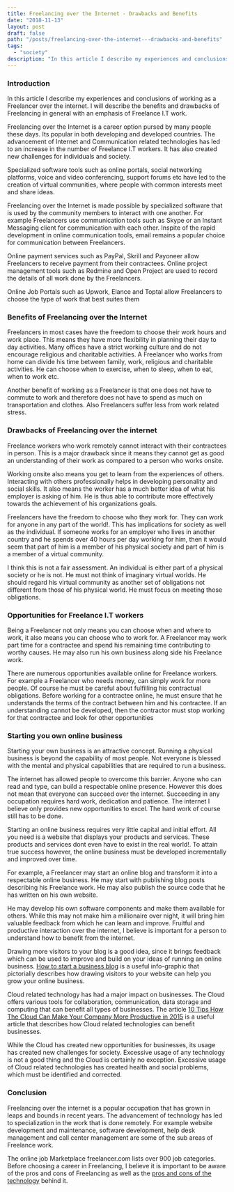 ```yaml
---
title: Freelancing over the Internet - Drawbacks and Benefits
date: "2018-11-13"
layout: post
draft: false
path: "/posts/freelancing-over-the-internet---drawbacks-and-benefits"
tags:
  - "society"
description: "In this article I describe my experiences and conclusions of working as a Freelancer over the internet. I will describe the benefits and drawbacks of Freelancing in general with an emphasis of Freelance I.T work."
---
```


### Introduction
In this article I describe my experiences and conclusions of working as a Freelancer over the internet. I will describe the benefits and drawbacks of Freelancing in general with an emphasis of Freelance I.T work.

Freelancing over the Internet is a career option pursed by many people these days. Its popular in both developing and developed countries. The advancement of Internet and Communication related technologies has led to an increase in the number of Freelance I.T workers. It has also created new challenges for individuals and society.

Specialized software tools such as online portals, social networking platforms, voice and video conferencing, support forums etc have led to the creation of virtual communities, where people with common interests meet and share ideas.

Freelancing over the Internet is made possible by specialized software that is used by the community members to interact with one another. For example Freelancers use communication tools such as Skype or an Instant Messaging client for communication with each other. Inspite of the rapid development in online communication tools, email remains a popular choice for communication between Freelancers.

Online payment services such as PayPal, Skrill and Payoneer allow Freelancers to receive payment from their contractees. Online project management tools such as Redmine and Open Project are used to record the details of all work done by the Freelancers.

Online Job Portals such as Upwork, Elance and Toptal allow Freelancers to choose the type of work that best suites them

### Benefits of Freelancing over the Internet
Freelancers in most cases have the freedom to choose their work hours and work place. This means they have more flexibility in planning their day to day activities. Many offices have a strict working culture and do not encourage religious and charitable activities. A Freelancer who works from home can divide his time between family, work, religious and charitable activities. He can choose when to exercise, when to sleep, when to eat, when to work etc.

Another benefit of working as a Freelancer is that one does not have to commute to work and therefore does not have to spend as much on transportation and clothes. Also Freelancers suffer less from work related stress.

### Drawbacks of Freelancing over the internet
Freelance workers who work remotely cannot interact with their contractees in person. This is a major drawback since it means they cannot get as good an understanding of their work as compared to a person who works onsite.

Working onsite also means you get to learn from the experiences of others. Interacting with others professionally helps in developing personality and social skills. It also means the worker has a much better idea of what his employer is asking of him. He is thus able to contribute more effectively towards the achievement of his organizations goals.

Freelancers have the freedom to choose who they work for. They can work for anyone in any part of the world!. This has implications for society as well as the individual. If someone works for an employer who lives in another country and he spends over 40 hours per day working for him, then it would seem that part of him is a member of his physical society and part of him is a member of a virtual community.

I think this is not a fair assessment. An individual is either part of a physical society or he is not. He must not think of imaginary virtual worlds. He should regard his virtual community as another set of obligations not different from those of his physical world. He must focus on meeting those obligations.

### Opportunities for Freelance I.T workers
Being a Freelancer not only means you can choose when and where to work, it also means you can choose who to work for. A Freelancer may work part time for a contractee and spend his remaining time contributing to worthy causes. He may also run his own business along side his Freelance work.

There are numerous opportunities available online for Freelance workers. For example a Freelancer who needs money, can simply work for more people. Of course he must be careful about fulfilling his contractual obligations. Before working for a contractee online, he must ensure that he understands the terms of the contract between him and his contractee. If an understanding cannot be developed, then the contractor must stop working for that contractee and look for other opportunities

### Starting you own online business
Starting your own business is an attractive concept. Running a physical business is beyond the capability of most people. Not everyone is blessed with the mental and physical capabilities that are required to run a business.

The internet has allowed people to overcome this barrier. Anyone who can read and type, can build a respectable online presence. However this does not mean that everyone can succeed over the internet. Succeeding in any occupation requires hard work, dedication and patience. The internet I believe only provides new opportunities to excel. The hard work of course still has to be done.

Starting an online business requires very little capital and initial effort. All you need is a website that displays your products and services. These products and services dont even have to exist in the real world!. To attain true success however, the online business must be developed incrementally and improved over time.

For example, a Freelancer may start an online blog and transform it into a respectable online business. He may start with publishing blog posts describing his Freelance work. He may also publish the source code that he has written on his own website.

He may develop his own software components and make them available for others. While this may not make him a millionaire over night, it will bring him valuable feedback from which he can learn and improve. Fruitful and productive interaction over the internet, I believe is important for a person to understand how to benefit from the internet.

Drawing more visitors to your blog is a good idea, since it brings feedback which can be used to improve and build on your ideas of running an online business. [How to start a business blog](https://websitesetup.org/wp-content/uploads/2016/08/how-to-start-a-business-blog.jpg) is a useful info-graphic that pictorially describes how drawing visitors to your website can help you grow your online business.

Cloud related technology has had a major impact on businesses. The Cloud offers various tools for collaboration, communication, data storage and computing that can benefit all types of businesses. The article [10 Tips How The Cloud Can Make Your Company More Productive in 2015](https://www.cloudwards.net/10-tips-how-the-cloud-can-make-your-company-more-productive-in-2015/) is a useful article that describes how Cloud related technologies can benefit businesses.

While the Cloud has created new opportunities for businesses, its usage has created new challenges for society. Excessive usage of any technology is not a good thing and the Cloud is certainly no exception. Excessive usage of Cloud related technologies has created health and social problems, which must be identified and corrected.

### Conclusion
Freelancing over the internet is a popular occupation that has grown in leaps and bounds in recent years. The advancement of technology has led to specialization in the work that is done remotely. For example website development and maintenance, software development, help desk management and call center management are some of the sub areas of Freelance work.

The online job Marketplace freelancer.com lists over 900 job categories. Before choosing a career in Freelancing, I believe it is important to be aware of the pros and cons of Freelancing as well as the [pros and cons of the technology](/posts/pros-and-cons-of-technology-in-the-light-of-religion) behind it.
